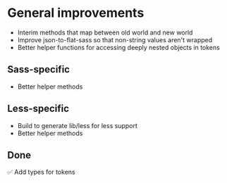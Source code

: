 # General improvements

- Interim methods that map between old world and new world
- Improve json-to-flat-sass so that non-string values aren't wrapped
- Better helper functions for accessing deeply nested objects in tokens

## Sass-specific

- Better helper methods

## Less-specific

- Build to generate lib/less for less support
- Better helper methods

## Done

✅ Add types for tokens
